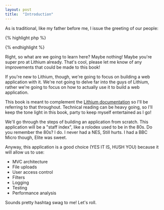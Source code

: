 ```yaml
---
layout: post
title:  "Introduction"
---
```


As is traditional, like my father before me, I issue the greeting of our people:

{% highlight php %}
<?php
echo "Hello world!";
?>
{% endhighlight %}

Right, so what are we going to learn here? Maybe nothing! Maybe you're super pro at Lithium already. That's cool, please let me know of any improvements that could be made to this book!

If you're new to Lithium, though, we're going to focus on building a web application with it. We're not going to delve far into the guys of Lithium, rather we're going to focus on how to actually use it to build a web application.

This book is meant to complement the [Lithium documentation](http://lithify.me/docs/manual/) so I'll be referring to that throughout. Technical reading can be heavy going, so I'll keep the tone light in this book, party to keep myself entertained as I go!

We'll go through the steps of building an application from scratch. This application will be a "staff index", like a rolodex used to be in the 80s. Do you remember the 80s? I do. I never had a NES, Still hurts. I had a BBC Micro though, Elite was sweet.

Anyway, this application is a good choice (YES IT IS, HUSH YOU) because it will allow us to use:

* MVC architecture
* File uploads
* User access control
* Filters
* Logging
* Testing
* Performance analysis

Sounds pretty hashtag swag to me! Let's roll.
